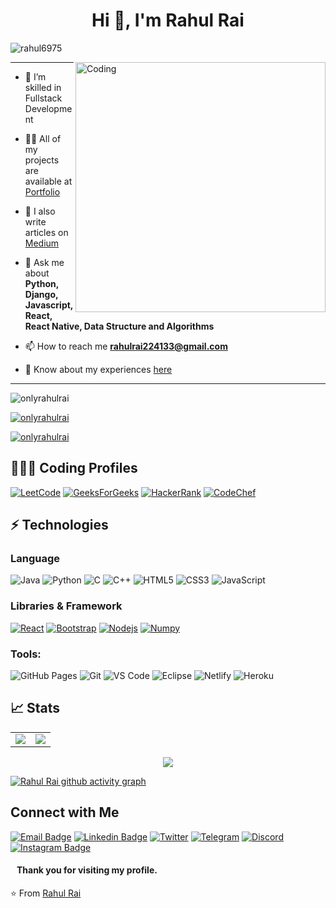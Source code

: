 <h1 align="center">Hi 👋, I'm Rahul Rai</h1>


<p align="left"> <img src="https://komarev.com/ghpvc/?username=onlyrahulrai&label=Profile%20views&color=0e75b6&style=flat" alt="rahul6975" /> </p>

<img align="right" alt="Coding" width="400" src="https://media.giphy.com/media/odmqozPudZor6yF3VK/giphy.gif">

<hr />

- 🌱 I’m skilled in Fullstack Development

- 👨‍💻 All of my projects are available at [Portfolio](https://onlyrahulrai.vercel.app/#/)

- 📝 I also write articles on [Medium](https://onlyrahulrai.medium.com)

- 💬 Ask me about **Python, Django, Javascript, React, React Native, Data Structure and Algorithms**

- 📫 How to reach me **rahulrai224133@gmail.com**

- 📄 Know about my experiences [here](https://onlyrahulrai.vercel.app)

<hr />


<p align="left"> <img src="https://komarev.com/ghpvc/?username=onlyrahulrai&label=Profile%20views&color=0e75b6&style=flat" alt="onlyrahulrai" /> </p>

<p align="left"> <a href="https://github.com/ryo-ma/github-profile-trophy"><img src="https://github-profile-trophy.vercel.app/?username=onlyrahulrai" alt="onlyrahulrai" /></a> </p>

<p align="left"> <a href="https://twitter.com/onlyrahulrai" target="blank"><img src="https://img.shields.io/twitter/follow/onlyrahulrai?logo=twitter&style=for-the-badge" alt="onlyrahulrai" /></a> </p>

## 👨🏻‍💻 Coding Profiles

[![LeetCode](https://img.shields.io/badge/-LeetCode-FFA116?style=flat-square&logo=LeetCode&logoColor=black)](https://leetcode.com/onlyrahulrai/)
[![GeeksForGeeks](https://img.shields.io/badge/-GeeksForGeeks-05CC47?style=flat-square&logo=GeeksForGeeks&logoColor=black)](https://auth.geeksforgeeks.org/user/onlyrahulrai)
[![HackerRank](https://img.shields.io/badge/-HackerRank-2EC866?style=flat-square&logo=HackerRank&logoColor=white)](https://www.hackerrank.com/onlyrahulrai)
[![CodeChef](https://img.shields.io/badge/-CodeChef-5B4638?style=flat-square&logo=CodeChef&logoColor=white)](https://www.codechef.com/users/onlyrahulrai)

## ⚡ Technologies

### Language

![Java](https://img.shields.io/badge/-java-E34A86?style=flat-square&logo=java)
![Python](https://img.shields.io/badge/-Python-black?style=flat-square&logo=Python)
![C](https://img.shields.io/badge/-C-00599C?style=flat-square&logo=c)
![C++](https://img.shields.io/badge/-C++-00599C?style=flat-square&logo=cplusplus)
![HTML5](https://img.shields.io/badge/-HTML5-E34F26?style=flat-square&logo=html5&logoColor=white)
![CSS3](https://img.shields.io/badge/-CSS3-1572B6?style=flat-square&logo=css3)
![JavaScript](https://img.shields.io/badge/-JavaScript-black?style=flat-square&logo=javascript)

### Libraries & Framework

[![React](https://img.shields.io/badge/-React-black?style=flat-square&logo=react)](https://reactjs.org/)
[![Bootstrap](https://img.shields.io/badge/-Bootstrap-563D7C?style=flat-square&logo=bootstrap)](https://getbootstrap.com/)
[![Nodejs](https://img.shields.io/badge/-Nodejs-black?style=flat-square&logo=Node.js)](https://nodejs.org/)<!-- ![MongoDB](https://img.shields.io/badge/MongoDB-%234ea94b.svg?logo=mongodb&logoColor=white) -->
[![Numpy](https://img.shields.io/badge/Numpy%20-%23013243.svg?logo=numpy&style=flat-square&logoColor=white)](https://numpy.org/)

### Tools:

![GitHub Pages](https://img.shields.io/badge/GitHub%20Pages-%23327FC7.svg?logo=github&style=flat-square&logoColor=white)
![Git](https://img.shields.io/badge/-Git-black?style=flat-square&logo=git)
![VS Code](https://img.shields.io/badge/-VS%20Code-007ACC?style=flat-square&logo=visual-studio-code)
![Eclipse](https://img.shields.io/badge/Eclipse-2C2255?style=flat-square&logo=eclipse&logoColor=white)
![Netlify](https://img.shields.io/badge/-Netlify-%2300C7B7?style=flat-square&logo=netlify&logoColor=ffffff)
![Heroku](https://img.shields.io/badge/Heroku%20-%23430098.svg?style=flat-square&logo=heroku&logoColor=white)

## 📈 Stats

<table>
<tr>
<td>
<img src="https://github-readme-stats.vercel.app/api?username=onlyrahulrai&include_all_commits=true&count_private=true&show_icons=true&line_height=20&theme=tokyonight"/>
<td><img src="https://github-readme-stats.vercel.app/api/top-langs?username=onlyrahulrai&show_icons=true&locale=en&layout=compact&theme=tokyonight" />
</td>
</tr>
</table>
<p align="center">
<img align="center" src="https://github-readme-streak-stats.herokuapp.com/?user=onlyrahulrai&theme=tokyonight" />
</p>

<!-- <img alt="Rahul Rai Activity Graph" src="https://activity-graph.herokuapp.com/graph?username=onlyrahulrai&bg_color=0D1117&color=5BCDEC&line=5BCDEC&point=FFFFFF&hide_border=true" /> -->

[![Rahul Rai github activity graph](https://github-readme-activity-graph.vercel.app/graph?username=onlyrahulrai&bg_color=fffff0&color=708090&line=24292e&point=24292e&area=true&hide_border=true)](https://github.com/onlyrahulrai/github-readme-activity-graph)

## Connect with Me
[![Email Badge](https://img.shields.io/badge/-Email-c14438?style=flat-square&logo=Gmail&logoColor=white&link=mailto:rrai06125@gmail.com)](mailto:rrai06125@gmail.com)
[![Linkedin Badge](https://img.shields.io/badge/-LinkedIn-blue?style=flat-square&logo=Linkedin&logoColor=white&link=https://www.linkedin.com/in/onlyrahulrai/)](https://www.linkedin.com/in/onlyrahulrai/)
[![Twitter](https://img.shields.io/badge/Twitter-1DA1F2?style=flat-square&logo=twitter&logoColor=white)](https://twitter.com/onlyrahulrai)
[![Telegram](https://img.shields.io/badge/-Telegram-blue?style=flat-square&logo=Telegram&logoColor=white)](https://t.me/onlyrahulrai)
[![Discord](https://img.shields.io/badge/-Discord-7289DA?style=flat-square&logo=discord&logoColor=white)](https://discordapp.com/users/745686149359599707)
[![Instagram Badge](https://img.shields.io/badge/-Instagram-purple?style=flat-square&logo=instagram&logoColor=white&link=https://instagram.com/onlyrahulrai/)](https://instagram.com/onlyrahulrai)


#### &nbsp;&nbsp; Thank you for visiting my profile.

⭐️ From [Rahul Rai](https://github.com/onlyrahulrai)

